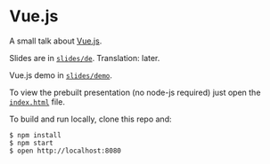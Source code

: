 # Vue.js

A small talk about [Vue.js](https://vuejs.org).

Slides are in [`slides/de`](slides/de). Translation: later.

Vue.js demo in [`slides/demo`](slides/demo).

To view the prebuilt presentation (no node-js required) just open the [`index.html`](index.html) file.

To build and run locally, clone this repo and:

```console
$ npm install
$ npm start
$ open http://localhost:8080
```
